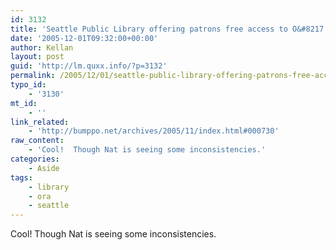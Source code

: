 ```yaml
---
id: 3132
title: 'Seattle Public Library offering patrons free access to O&#8217;Reilly&#8217;s Safari Bookshelf service,'
date: '2005-12-01T09:32:00+00:00'
author: Kellan
layout: post
guid: 'http://lm.quxx.info/?p=3132'
permalink: /2005/12/01/seattle-public-library-offering-patrons-free-access-to-oreillys-safari-bookshelf-service/
typo_id:
    - '3130'
mt_id:
    - ''
link_related:
    - 'http://bumppo.net/archives/2005/11/index.html#000730'
raw_content:
    - 'Cool!  Though Nat is seeing some inconsistencies.'
categories:
    - Aside
tags:
    - library
    - ora
    - seattle
---
```


Cool! Though Nat is seeing some inconsistencies.